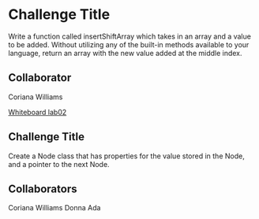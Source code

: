 # Challenge Title

Write a function called insertShiftArray which takes in an array and a value to be added. Without utilizing any of the built-in methods available to your language, return an array with the new value added at the middle index.

## Collaborator

Coriana Williams

[Whiteboard lab02](whiteboardlab02.png)

## Challenge Title

Create a Node class that has properties for the value stored in the Node, and a pointer to the next Node.

## Collaborators

Coriana Williams
Donna Ada
